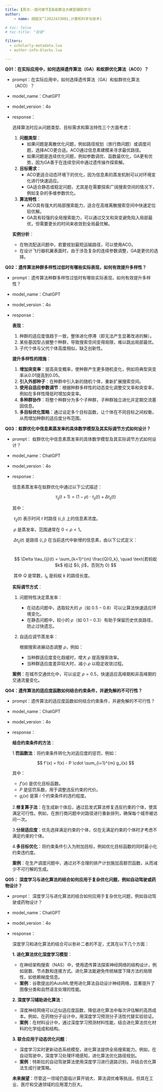 ```yaml
---
title: [周次--提问章节]高级算法大模型辅助学习
author:
    - name: 胡超文^[2022433001,计算机科学与技术]

# toc: false
# toc-title: "目录"

filters:
  - scholarly-metadata.lua
  - author-info-blocks.lua

---
```


**Q01：在实际应用中，如何选择遗传算法（GA）和蚁群优化算法（ACO）？**

- prompt：在实际应用中，如何选择遗传算法（GA）和蚁群优化算法（ACO）？

- model_name：ChatGPT

- model_version：4o

- response：

  选择算法时应从问题类型、目标需求和算法特性三个方面考虑：

  1. **问题类型**：
     - 如果问题是离散优化问题，例如路径规划（旅行商问题）或调度问题，选择ACO更合适。ACO通过信息素建模来寻求最优路径。
     - 如果问题是连续优化问题，例如参数调优、函数最优化，GA更有优势，因为GA善于在连续空间中通过遗传操作探索解。
  2. **目标需求**：
     - ACO更适合动态环境下的优化，因为信息素的蒸发机制可以对环境变化进行快速适应。
     - GA适合静态或稳定问题，尤其是在需要探索广阔搜索空间的情况下，例如复杂的多维参数优化。
  3. **算法特性**：
     - ACO具有强大的局部搜索能力，适合在高维离散搜索空间中快速定位较优解。
     - GA具有较强的全局搜索能力，可以通过交叉和突变避免陷入局部最优，但需要更长的时间来收敛到全局最优解。
  
  **实例分析**：
  
  - 在物流配送问题中，若要规划最短运输路径，可以使用ACO。
  - 在设计飞行器机翼表面时，由于涉及复杂的连续参数调整，GA是更优的选择。

**Q02：遗传算法种群多样性过低时有哪些实际表现，如何有效提升多样性？**

- prompt：遗传算法种群多样性过低时有哪些实际表现，如何有效提升多样性？

- model_name：ChatGPT

- model_version：4o

- response：

  **表现**：
  
  1. 种群的适应度值趋于一致，整体进化停滞（即无法产生显著改进的解）。
  2. 某些基因型占据整个种群，导致搜索空间变得局限，难以跳出局部最优。
  3. 子代个体与父代个体高度相似，缺乏创新性。
  
  **提升多样性的措施**：
  
  1. **增加突变率**：提高突变概率，使种群产生更多随机变化，例如将典型突变率从0.01提高到0.05。
  2. **引入外部种子**：在种群中引入新的随机个体，重新扩展搜索空间。
  3. **使用自适应参数调节**：根据种群多样性的动态变化调整交叉率和突变率，例如在多样性降低时增加突变率。
  4. **多种群协作**：将整个种群分为多个子种群，子种群独立进化并定期交流基因信息。
  5. **多目标优化策略**：通过设定多个目标函数，让个体在不同目标之间权衡，从而增加种群的适应度分布范围。

**Q03：蚁群优化中信息素蒸发率的具体数学模型及其实际调节方式如何设计？**

- prompt： 蚁群优化中信息素蒸发率的具体数学模型及其实际调节方式如何设计？

- model_name：ChatGPT

- model_version：4o

- response：

  信息素蒸发率在蚁群优化中通过以下公式描述：

  $$ \tau_{ij}(t+1) = (1-\rho) \cdot \tau_{ij}(t) + \Delta \tau_{ij}(t) $$
  
  其中：
  
  ​	$\tau_{ij}(t)$ 表示时间 $t$ 时路径 $(i, j)$ 上的信息素浓度。
  
  ​	$\rho$ 是蒸发率，范围通常在 $0 < \rho < 1$。
  
  ​	$\Delta \tau_{ij}(t)$ 是路径 $(i, j)$ 在当前迭代中新增的信息素，由以下公式定义：
  
  ​		$$ \Delta \tau_{ij}(t) = \sum_{k=1}^{m} \frac{Q}{l_k}, \quad \text{若蚂蚁 $k$ 经过 $(i, j)$，否则为 0} $$
  
  ​		其中 $Q$ 是常数，$l_k$ 是蚂蚁 $k$ 的路径长度。
  
  **实际调节方式**：
  
  1. 问题特性决定蒸发率：
  
     - 在动态问题中，选取较大的 $\rho$（如 $0.5-0.8$）可以让算法快速适应环境变化。
     - 在静态问题中，较小的 $\rho$（如 $0.1-0.3$）有助于保留历史优良路径，防止过快遗忘。
  
  2. 自适应调节蒸发率：
  
     根据搜索进展动态调整 $\rho$，例如：
  
     - 当种群适应度变化趋缓时，增大 $\rho$ 提高搜索效率。
     - 当种群适应度差异较大时，减小 $\rho$ 以稳定收敛过程。
  
  **案例**：在城市交通优化中，可以设定 $\rho=0.5$，快速适应高峰期和非高峰期的交通流量变化。

**Q04：遗传算法的适应度函数如何结合约束条件，并避免解的不可行性？**

- prompt：遗传算法的适应度函数如何结合约束条件，并避免解的不可行性？

- model_name：ChatGPT

- model_version：4o

- response：

  **结合约束条件的方法**：
  
  1.**罚函数法**：将约束条件转化为对适应度的惩罚，例如：
  
  $$ f'(x) = f(x) - P \cdot \sum_{i=1}^{m} g_i(x) $$
  
  其中：
  
  - $f'(x)$ 是优化目标函数。
  - $P$ 是惩罚系数，用于调整违反约束的代价。
  - $g_i(x)$ 是第 $i$ 个约束条件的违约程度。
  
  2.**修复算子法**：在生成新个体后，通过启发式算法修复违反约束的个体，使其满足可行性。例如，在旅行商问题中对路径进行重新排列，确保每个城市被访问一次。
  
  3.**分层适应度**：优先选择满足约束的个体，仅在无满足约束的个体时才考虑不满足约束的个体。
  
  4.**多目标优化**：将约束条件引入为附加目标，例如优化目标函数的同时最小化约束违约度。
  
  **案例**：在生产调度问题中，通过对不合理的排产计划施加高额罚函数，从而减少不可行解的生成。

**Q05： 深度学习与进化算法的结合如何应用于复杂优化问题，例如自动驾驶或药物设计？**

- prompt： 深度学习与进化算法的结合如何应用于复杂优化问题，例如自动驾驶或药物设计？

- model_name：ChatGPT

- model_version：4o

- response：

  深度学习和进化算法的结合可以弥补二者的不足，尤其在以下几个方面：

  **1. 进化算法优化深度学习模型**：
  
  - 在神经架构搜索（NAS）中，使用遗传算法探索神经网络的结构设计，例如层数、节点数和连接方式。进化算法能避免传统梯度下降方法的局限性，如依赖梯度信息。
  - **案例**：谷歌提出的AutoML使用进化算法自动设计神经网络，显著提升了图像分类和自然语言处理的性能。
  
  **2. 深度学习辅助进化算法**：
  
  - 深度神经网络可以近似适应度函数，降低进化算法中每次评估解的高昂成本。例如，在药物分子设计中，用深度学习预测分子活性代替实验验证。
  - **案例**：在材料设计中，通过深度学习预测材料性能，结合进化算法优化材料的化学组成和结构。
  
  **3. 联合应用于动态优化问题**：
  
  - 深度学习实时更新动态系统模型，进化算法提供全局搜索能力。例如，在自动驾驶中，深度学习处理环境感知，进化算法优化路径规划。
  - **案例**：特斯拉的自动驾驶算法使用深度学习进行道路识别，并结合优化算法生成行驶策略。
  
  **未来展望**：尽管这一领域仍面临计算开销大、算法调优难等挑战，但其在工业、医疗和交通领域的应用潜力巨大。
